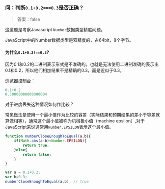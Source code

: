 ### 问：判断`0.1+0.2===0.3`是否正确？

> 答案：false

这道题是考察Javascript `Number`数据类型精度问题。

JavaScript中的Number数据类型是双精度的，占64bit，8个字节。

#### 为什么`0.1+0.2!==0.3`?

因为0.1和0.2的二进制表示形式是不准确的。也就是无法使用二进制准确的表示出0.1和0.2，所以他们相加结果不是精确的0.3，而是近似于0.3。

浏览器控制台：

```javascript
0.1+0.2
0.30000000000000004
```

对于进度丢失这种情况如何作比较？

常见做法是使用一个最小值作为比较的容差（实际结果和预期结果的差小于容差就算做相等），通常这个最小值被称为机械极小值（machine epsilon）,对于JavaScript来说通常用`Number.EPSILON`表示这个最小值。

```javascript
function numberCloseEnoughToEqual(a,b){
    if(Math.abs(a-b)<Number.EPSILON){
        return true;
    }else{
        return false;
    }
}

var a = 0.1+0.2;
var b=0.3;
numberCloseEnoughToEqual(a,b); // true
```

